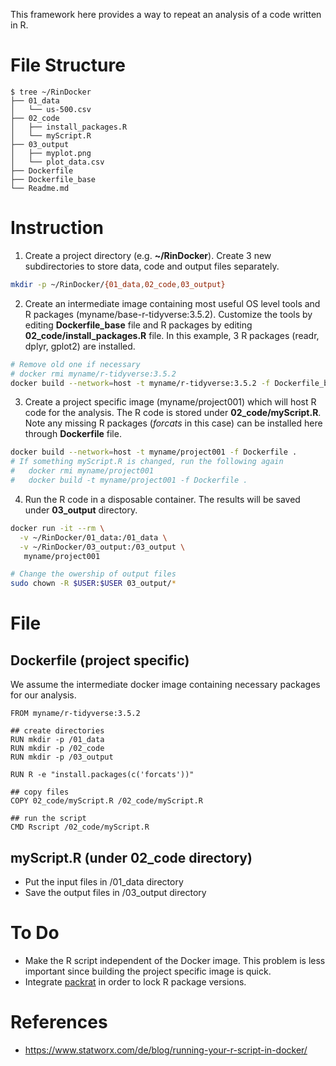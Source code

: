 This framework here provides a way to repeat an analysis of a code written in R.

# File Structure
```
$ tree ~/RinDocker
├── 01_data
│   └── us-500.csv
├── 02_code
│   ├── install_packages.R
│   └── myScript.R
├── 03_output
│   ├── myplot.png
│   └── plot_data.csv
├── Dockerfile
├── Dockerfile_base
└── Readme.md
```

# Instruction

1. Create a project directory (e.g. **~/RinDocker**). Create 3 new subdirectories to 
store data, code and output files separately.
```bash
mkdir -p ~/RinDocker/{01_data,02_code,03_output}
```

2. Create an intermediate image containing most useful OS level tools and R packages
(myname/base-r-tidyverse:3.5.2). Customize the tools by editing **Dockerfile_base** file and 
R packages by editing **02_code/install_packages.R** file. In this example, 3 R packages 
(readr, dplyr, gplot2) are installed.
```bash
# Remove old one if necessary
# docker rmi myname/r-tidyverse:3.5.2
docker build --network=host -t myname/r-tidyverse:3.5.2 -f Dockerfile_base .
```

3. Create a project specific image (myname/project001) which will host R code for the analysis.
The R code is stored under **02_code/myScript.R**. Note any missing R packages 
(*forcats* in this case) can be installed here through **Dockerfile** file.
```bash
docker build --network=host -t myname/project001 -f Dockerfile .
# If something myScript.R is changed, run the following again
#   docker rmi myname/project001
#   docker build -t myname/project001 -f Dockerfile .
```

4. Run the R code in a disposable container. The results will be 
saved under **03_output** directory.
```bash
docker run -it --rm \
  -v ~/RinDocker/01_data:/01_data \
  -v ~/RinDocker/03_output:/03_output \
   myname/project001

# Change the owership of output files
sudo chown -R $USER:$USER 03_output/*
```

# File

## Dockerfile (project specific)

We assume the intermediate docker image containing necessary packages for our analysis.
```
FROM myname/r-tidyverse:3.5.2

## create directories
RUN mkdir -p /01_data
RUN mkdir -p /02_code
RUN mkdir -p /03_output

RUN R -e "install.packages(c('forcats'))"

## copy files
COPY 02_code/myScript.R /02_code/myScript.R

## run the script
CMD Rscript /02_code/myScript.R
```

## myScript.R (under 02_code directory)

* Put the input files in /01_data directory
* Save the output files in /03_output directory

# To Do

* Make the R script independent of the Docker image. This problem is less important
since building the project specific image is quick.
* Integrate [packrat](https://rstudio.github.io/packrat/) in order to lock R package versions.

# References

* https://www.statworx.com/de/blog/running-your-r-script-in-docker/
